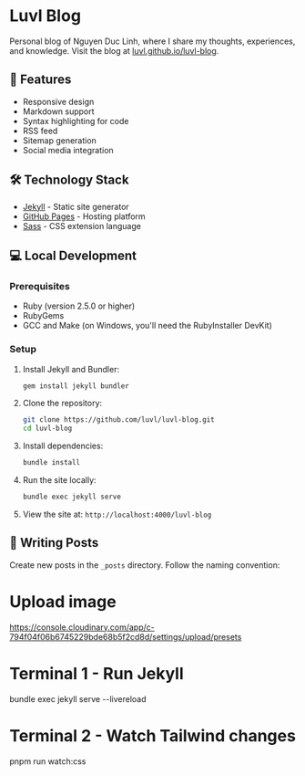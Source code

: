 # Luvl Blog

Personal blog of Nguyen Duc Linh, where I share my thoughts, experiences, and knowledge. Visit the blog at [luvl.github.io/luvl-blog](https://luvl.github.io/luvl-blog).

## 🚀 Features

- Responsive design
- Markdown support
- Syntax highlighting for code
- RSS feed
- Sitemap generation
- Social media integration

## 🛠️ Technology Stack

- [Jekyll](https://jekyllrb.com/) - Static site generator
- [GitHub Pages](https://pages.github.com/) - Hosting platform
- [Sass](https://sass-lang.com/) - CSS extension language

## 💻 Local Development

### Prerequisites

- Ruby (version 2.5.0 or higher)
- RubyGems
- GCC and Make (on Windows, you'll need the RubyInstaller DevKit)

### Setup

1. Install Jekyll and Bundler:
   ```bash
   gem install jekyll bundler
   ```

2. Clone the repository:
   ```bash
   git clone https://github.com/luvl/luvl-blog.git
   cd luvl-blog
   ```

3. Install dependencies:
   ```bash
   bundle install
   ```

4. Run the site locally:
   ```bash
   bundle exec jekyll serve
   ```

5. View the site at: `http://localhost:4000/luvl-blog`

## 📝 Writing Posts

Create new posts in the `_posts` directory. Follow the naming convention:

# Upload image
https://console.cloudinary.com/app/c-794f04f06b6745229bde68b5f2cd8d/settings/upload/presets

# Terminal 1 - Run Jekyll
bundle exec jekyll serve --livereload

# Terminal 2 - Watch Tailwind changes
pnpm run watch:css